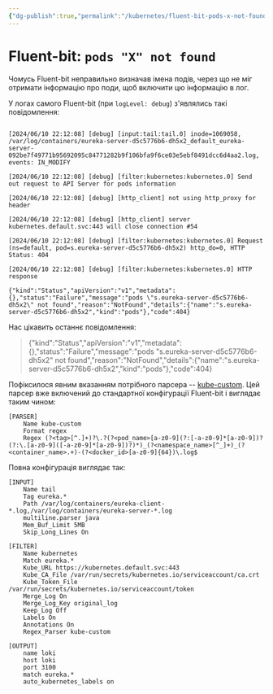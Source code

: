 ```yaml
---
{"dg-publish":true,"permalink":"/kubernetes/fluent-bit-pods-x-not-found/","tags":["fluent-bit","monitoring","troubleshooting","kubernetes"]}
---
```



# Fluent-bit: `pods "X" not found`





Чомусь Fluent-bit неправильно визначав імена подів, через що не міг отримати інформацію про поди, щоб включити цю інформацію в лог.

  

У логах самого Fluent-bit (при `logLevel: debug`) з'являлись такі повідомлення:

  

```

[2024/06/10 22:12:08] [debug] [input:tail:tail.0] inode=1069058, /var/log/containers/eureka-server-d5c5776b6-dh5x2_default_eureka-server-092be7f49771b95692095c84771282b9f106bfa9f6ce03e5ebf8491dcc6d4aa2.log, events: IN_MODIFY

[2024/06/10 22:12:08] [debug] [filter:kubernetes:kubernetes.0] Send out request to API Server for pods information

[2024/06/10 22:12:08] [debug] [http_client] not using http_proxy for header

[2024/06/10 22:12:08] [debug] [http_client] server kubernetes.default.svc:443 will close connection #54

[2024/06/10 22:12:08] [debug] [filter:kubernetes:kubernetes.0] Request (ns=default, pod=s.eureka-server-d5c5776b6-dh5x2) http_do=0, HTTP Status: 404

[2024/06/10 22:12:08] [debug] [filter:kubernetes:kubernetes.0] HTTP response

{"kind":"Status","apiVersion":"v1","metadata":{},"status":"Failure","message":"pods \"s.eureka-server-d5c5776b6-dh5x2\" not found","reason":"NotFound","details":{"name":"s.eureka-server-d5c5776b6-dh5x2","kind":"pods"},"code":404}

```

  

Нас цікавить останнє повідомлення:

  

> {"kind":"Status","apiVersion":"v1","metadata":{},"status":"Failure","message":"pods \"s.eureka-server-d5c5776b6-dh5x2\" not found","reason":"NotFound","details":{"name":"s.eureka-server-d5c5776b6-dh5x2","kind":"pods"},"code":404}

  

Пофіксилося явним вказанням потрібного парсера -- [kube-custom](https://github.com/fluent/fluent-bit/blob/master/conf/parsers.conf#L127). Цей парсер вже включений до стандартної конфігурації Fluent-bit і виглядає таким чином:



```
[PARSER]
	Name kube-custom
	Format regex
	Regex (?<tag>[^.]+)?\.?(?<pod_name>[a-z0-9](?:[-a-z0-9]*[a-z0-9])?(?:\.[a-z0-9]([-a-z0-9]*[a-z0-9])?)*)_(?<namespace_name>[^_]+)_(?<container_name>.+)-(?<docker_id>[a-z0-9]{64})\.log$
```

  

Повна конфігурація виглядає так:
```
[INPUT]
	Name tail
	Tag eureka.*
	Path /var/log/containers/eureka-client-*.log,/var/log/containers/eureka-server-*.log
	multiline.parser java
	Mem_Buf_Limit 5MB
	Skip_Long_Lines On

[FILTER]
	Name kubernetes
	Match eureka.*
	Kube_URL https://kubernetes.default.svc:443
	Kube_CA_File /var/run/secrets/kubernetes.io/serviceaccount/ca.crt
	Kube_Token_File /var/run/secrets/kubernetes.io/serviceaccount/token
	Merge_Log On
	Merge_Log_Key original_log
	Keep_Log Off
	Labels On
	Annotations On
	Regex_Parser kube-custom

[OUTPUT]
	name loki
	host loki
	port 3100
	match eureka.*
	auto_kubernetes_labels on
```